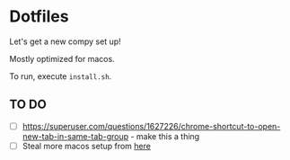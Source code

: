 # Dotfiles

Let's get a new compy set up!

Mostly optimized for macos.

To run, execute `install.sh`.

## TO DO

- [ ] https://superuser.com/questions/1627226/chrome-shortcut-to-open-new-tab-in-same-tab-group - make this a thing
- [ ] Steal more macos setup from [here](https://github.com/mathiasbynens/dotfiles/blob/main/.macos)
